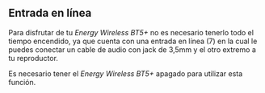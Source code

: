 ## Entrada en línea

Para disfrutar de tu *Energy Wireless BT5+* no es necesario tenerlo todo el tiempo encendido, ya que cuenta con una entrada en línea (7) en la cual le puedes conectar un cable de audio con jack de 3,5mm y el otro extremo a tu reproductor.

Es necesario tener el *Energy Wireless BT5+* apagado para utilizar esta función.
